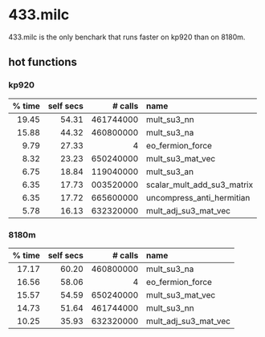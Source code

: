 # 433.milc

433.milc is the only benchark that runs faster on kp920 than on 8180m.

## hot functions

### kp920

| % time | self secs | # calls   | name                       |
|   ---: |      ---: |      ---: | :---                       |
|  19.45 |     54.31 | 461744000 | mult_su3_nn                |
|  15.88 |     44.32 | 460800000 | mult_su3_na                |
|   9.79 |     27.33 |         4 | eo_fermion_force           |
|   8.32 |     23.23 | 650240000 | mult_su3_mat_vec           |
|   6.75 |     18.84 | 119040000 | mult_su3_an                |
|   6.35 |     17.73 | 003520000 | scalar_mult_add_su3_matrix |
|   6.35 |     17.72 | 665600000 | uncompress_anti_hermitian  |
|   5.78 |     16.13 | 632320000 | mult_adj_su3_mat_vec       |

### 8180m

| % time | self secs | # calls   | name                       |
|   ---: |      ---: |      ---: | :---                       |
|  17.17 |     60.20 | 460800000 | mult_su3_na                |
|  16.56 |     58.06 |         4 | eo_fermion_force           |
|  15.57 |     54.59 | 650240000 | mult_su3_mat_vec           |
|  14.73 |     51.64 | 461744000 | mult_su3_nn                |
|  10.25 |     35.93 | 632320000 | mult_adj_su3_mat_vec       |
